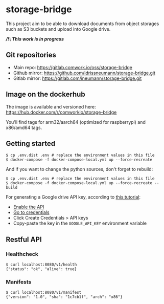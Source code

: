 # storage-bridge

This project aim to be able to download documents from object storages such as S3 buckets and upload into Google drive.

**_/!\ This work is in progress_**

## Git repositories

* Main repo: https://gitlab.comwork.io/oss/storage-bridge
* Github mirror: https://github.com/idrissneumann/storage-bridge.git
* Gitlab mirror: https://gitlab.com/ineumann/storage-bridge.git

## Image on the dockerhub

The image is available and versioned here: https://hub.docker.com/r/comworkio/storage-bridge

You'll find tags for arm32/aarch64 (optimized for raspberrypi) and x86/amd64 tags.

## Getting started

```shell
$ cp .env.dist .env # replace the environment values in this file
$ docker-compose -f docker-compose-local.yml up --force-recreate
```

And if you want to change the python sources, don't forget to rebuild:

```shell
$ cp .env.dist .env # replace the environment values in this file
$ docker-compose -f docker-compose-local.yml up --force-recreate --build
```

For generating a Google drive API key, according to [this tutorial](https://developers.google.com/drive/api/quickstart/python):
* [Enable the API](https://console.cloud.google.com/flows/enableapi?apiid=drive.googleapis.com)
* [Go to credentials](https://console.cloud.google.com/apis/credentials)
* Click Create Credentials > API keys
* Copy-paste the key in the `GOOGLE_API_KEY` environment variable

## Restful API

### Healthcheck

```shell
$ curl localhost:8080/v1/health
{"status": "ok", "alive": true}
```

### Manifests

```shell
$ curl localhost:8080/v1/manifest 
{"version": "1.0", "sha": "1c7cb1f", "arch": "x86"}
```
